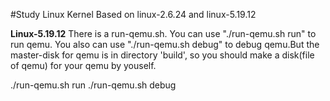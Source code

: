 #Study Linux Kernel 
Based on linux-2.6.24 and linux-5.19.12

**Linux-5.19.12**
There is a run-qemu.sh. You can use "./run-qemu.sh run" to run qemu. You also can use "./run-qemu.sh debug" to debug qemu.But the master-disk for qemu is in directory 'build', so you should make a disk(file of qemu) for your qemu by youself.

./run-qemu.sh run
./run-qemu.sh debug